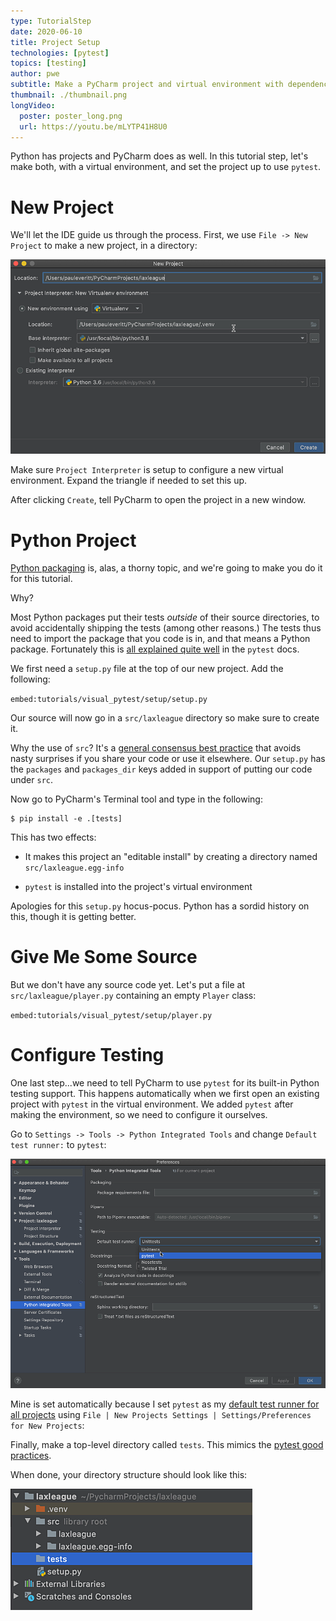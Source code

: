 ```yaml
---
type: TutorialStep
date: 2020-06-10
title: Project Setup
technologies: [pytest]
topics: [testing]
author: pwe
subtitle: Make a PyCharm project and virtual environment with dependencies, then configure PyCharm to use pytest.
thumbnail: ./thumbnail.png
longVideo:
  poster: poster_long.png
  url: https://youtu.be/mLYTP41H8U0
---
```


Python has projects and PyCharm does as well.
In this tutorial step, let's make both, with a virtual environment, and set the project up to use `pytest`.

# New Project

We'll let the IDE guide us through the process. 
First, we use `File -> New Project` to make a new project, in a directory:

![New Project Dialog](./new_project_dialog.png)

Make sure `Project Interpreter` is setup to configure a new virtual environment.
Expand the triangle if needed to set this up.

After clicking `Create`, tell PyCharm to open the project in a new window.

# Python Project

[Python packaging](https://packaging.python.org/tutorials/packaging-projects/) is, alas, a thorny topic, and we're going to make you do it for this tutorial.

Why?

Most Python packages put their tests *outside* of their source directories, to avoid accidentally shipping the tests (among other reasons.)
The tests thus need to import the package that you code is in, and that means a Python package.
Fortunately this is [all explained quite well](https://docs.pytest.org/en/latest/goodpractices.html#tests-outside-application-code) in the `pytest` docs.

We first need a `setup.py` file at the top of our new project.
Add the following:

`embed:tutorials/visual_pytest/setup/setup.py`

Our source will now go in a `src/laxleague` directory so make sure to create it.

Why the use of `src`?  It's a [general consensus best practice](https://hynek.me/articles/testing-packaging/) that avoids nasty surprises if you share your code or use it elsewhere.
Our `setup.py` has the `packages` and `packages_dir` keys added in support of putting our code under `src`.

Now go to PyCharm's Terminal tool and type in the following:

```shell script
$ pip install -e .[tests]
```
This has two effects:

- It makes this project an "editable install" by creating a directory named `src/laxleague.egg-info`

- `pytest` is installed into the project's virtual environment

Apologies for this `setup.py` hocus-pocus.
Python has a sordid history on this, though it is getting better.

# Give Me Some Source

But we don't have any source code yet. 
Let's put a file at `src/laxleague/player.py` containing an empty `Player` class:

`embed:tutorials/visual_pytest/setup/player.py`

# Configure Testing

One last step...we need to tell PyCharm to use `pytest` for its built-in Python testing support.
This happens automatically when we first open an existing project with `pytest` in the virtual environment.
We added `pytest` after making the environment, so we need to configure it ourselves.

Go to `Settings -> Tools -> Python Integrated Tools` and change `Default test runner:` to `pytest`:

![Python Integrated Tools](./python_integrated_tools.png)

Mine is set automatically because I set `pytest` as my [default test runner for all projects](https://www.jetbrains.com/help/pycharm/configure-project-settings.html#new-default-settings) using `File | New Projects Settings | Settings/Preferences for New Projects`:

Finally, make a top-level directory called `tests`.
This mimics the [pytest good practices](https://docs.pytest.org/en/latest/goodpractices.html#tests-outside-application-code).

When done, your directory structure should look like this:

![Directory Structure](./directory.png)
